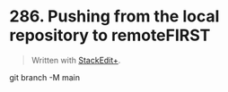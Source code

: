 # 286. Pushing from the local repository to remoteFIRST


> Written with [StackEdit+](https://stackedit.net/).


git branch -M main
<!--stackedit_data:
eyJoaXN0b3J5IjpbMTg4OTgwODQxOV19
-->